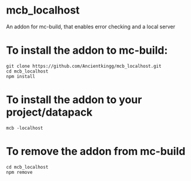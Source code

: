 # mcb_localhost
An addon for mc-build, that enables error checking and a local server

# To install the addon to mc-build:
```
git clone https://github.com/Ancientkingg/mcb_localhost.git
cd mcb_localhost
npm install
```
# To install the addon to your project/datapack
```
mcb -localhost
```
# To remove the addon from mc-build
```
cd mcb_localhost
npm remove
```
